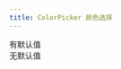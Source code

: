 ```yaml
---
title: ColorPicker 颜色选择
---
```

<script>
  export default {
    data() {
      return {
        color1: '#409EFF',
        color2: null
      }
    }
  };
</script>
<div class="block">
  <span class="demonstration">有默认值</span>
  <ml-color-picker v-model="color1"></ml-color-picker>
</div>
<div class="block">
  <span class="demonstration">无默认值</span>
  <ml-color-picker v-model="color2"></ml-color-picker>
</div>